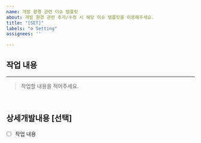 ```yaml
---
name: 개발 환경 관련 이슈 템플릿
about: 개발 환경 관련 추가/수정 시 해당 이슈 템플릿을 이용해주세요.
title: "[SET]"
labels: "⚙ Setting"
assignees: ''

---
```


## 작업 내용
---
> 작업할 내용을 적어주세요.

</br>

## 상세개발내용 [선택]
- [ ] 작업 내용
